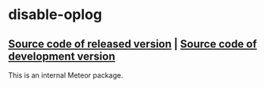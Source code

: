 # disable-oplog
[Source code of released version](https://github.com/meteor/meteor/tree/master/packages/disable-oplog) | [Source code of development version](https://github.com/meteor/meteor/tree/master/packages/disable-oplog)
---

This is an internal Meteor package.